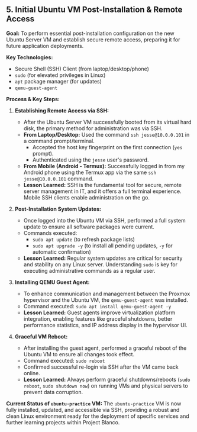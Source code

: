 ## 5. Initial Ubuntu VM Post-Installation & Remote Access

**Goal:** To perform essential post-installation configuration on the new Ubuntu Server VM and establish secure remote access, preparing it for future application deployments.

**Key Technologies:**
* Secure Shell (SSH) Client (from laptop/desktop/phone)
* `sudo` (for elevated privileges in Linux)
* `apt` package manager (for updates)
* `qemu-guest-agent`

**Process & Key Steps:**

1.  **Establishing Remote Access via SSH:**
    * After the Ubuntu Server VM successfully booted from its virtual hard disk, the primary method for administration was via SSH.
    * **From Laptop/Desktop:** Used the command `ssh jesse@10.0.0.101` in a command prompt/terminal.
        * Accepted the host key fingerprint on the first connection (`yes` prompt).
        * Authenticated using the `jesse` user's password.
    * **From Mobile (Android - Termux):** Successfully logged in from my Android phone using the Termux app via the same `ssh jesse@10.0.0.101` command.
    * **Lesson Learned:** SSH is the fundamental tool for secure, remote server management in IT, and it offers a full terminal experience. Mobile SSH clients enable administration on the go.

2.  **Post-Installation System Updates:**
    * Once logged into the Ubuntu VM via SSH, performed a full system update to ensure all software packages were current.
    * Commands executed:
        * `sudo apt update` (to refresh package lists)
        * `sudo apt upgrade -y` (to install all pending updates, `-y` for automatic confirmation)
    * **Lesson Learned:** Regular system updates are critical for security and stability on any Linux server. Understanding `sudo` is key for executing administrative commands as a regular user.

3.  **Installing QEMU Guest Agent:**
    * To enhance communication and management between the Proxmox hypervisor and the Ubuntu VM, the `qemu-guest-agent` was installed.
    * Command executed:
        `sudo apt install qemu-guest-agent -y`
    * **Lesson Learned:** Guest agents improve virtualization platform integration, enabling features like graceful shutdowns, better performance statistics, and IP address display in the hypervisor UI.

4.  **Graceful VM Reboot:**
    * After installing the guest agent, performed a graceful reboot of the Ubuntu VM to ensure all changes took effect.
    * Command executed:
        `sudo reboot`
    * Confirmed successful re-login via SSH after the VM came back online.
    * **Lesson Learned:** Always perform graceful shutdowns/reboots (`sudo reboot`, `sudo shutdown now`) on running VMs and physical servers to prevent data corruption.

**Current Status of `ubuntu-practice` VM:**
The `ubuntu-practice` VM is now fully installed, updated, and accessible via SSH, providing a robust and clean Linux environment ready for the deployment of specific services and further learning projects within Project Blanco.
